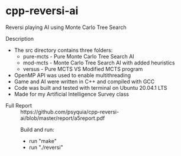 # cpp-reversi-ai
Reversi playing AI using Monte Carlo Tree Search


<dt>Description</dt>

* The src directory contains three folders: 
  * pure-mcts 	- Pure Monte Carlo Tree Search AI
  * mod-mcts 	  - Monte Carlo Tree Search AI with added heuristics
  * versus 		  - Pure MCTS VS Modified MCTS program
* OpenMP API was used to enable multithreading
* Game and AI were written in C++ and compiled with GCC
* Code was built and tested with terminal on Ubuntu 20.04.1 LTS
* Made for my Artificial Intelligence Survey class


<dt>Full Report</dt>
<dd>https://github.com/psyquia/cpp-reversi-ai/blob/master/report/a5report.pdf<dd>


<dl>
  <dt>Build and run:</dt>
</dl>

* run "make"
* run "./reversi"
